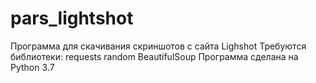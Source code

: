 # pars_lightshot
Программа для скачивания скриншотов с сайта Lighshot
Требуются библиотеки:
  requests
  random
  BeautifulSoup
Программа сделана на Python 3.7
